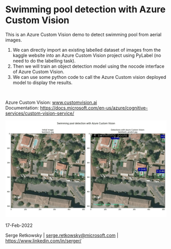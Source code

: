 # Swimming pool detection with Azure Custom Vision

This is an Azure Custom Vision demo to detect swimming pool from aerial images.

1. We can directly import an existing labelled dataset of images from the kaggle website into an Azure Custom Vision project using PyLabel (no need to do the labelling task).<br>
2. Then we will train an object detection model using the nocode interface of Azure Custom Vision.<br>
3. We can use some python code to call the Azure Custom vision deployed model to display the results.<br>
<br>

Azure Custom Vision: www.customvision.ai<br>
Documentation: https://docs.microsoft.com/en-us/azure/cognitive-services/custom-vision-service/
<br>

<img src="animatedgif.gif">

17-Feb-2022

Serge Retkowsky | serge.retkowsky@microsoft.com | https://www.linkedin.com/in/serger/
